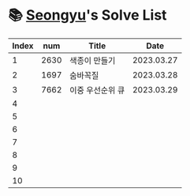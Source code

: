 # 📚 <a href="https://github.com/kimseongyu">Seongyu</a>'s Solve List

| Index | num  | Title            | Date       |
| ----- | ---- | ---------------- | ---------- |
| 1     | 2630 | 색종이 만들기    | 2023.03.27 |
| 2     | 1697 | 숨바꼭질         | 2023.03.28 |
| 3     | 7662 | 이중 우선순위 큐 | 2023.03.29 |
| 4     |      |                  |            |
| 5     |      |                  |            |
| 6     |      |                  |            |
| 7     |      |                  |            |
| 8     |      |                  |            |
| 9     |      |                  |            |
| 10    |      |                  |            |
